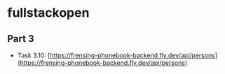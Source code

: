 # fullstackopen

## Part 3
- Task 3.10: [https://frensing-phonebook-backend.fly.dev/api/persons](https://frensing-phonebook-backend.fly.dev/api/persons)